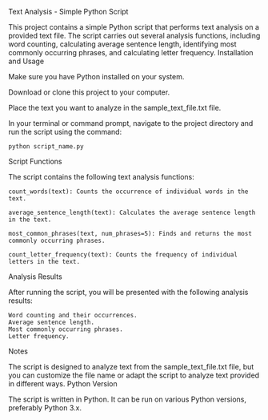 Text Analysis - Simple Python Script

This project contains a simple Python script that performs text analysis on a provided text file. The script carries out several analysis functions, including word counting, calculating average sentence length, identifying most commonly occurring phrases, and calculating letter frequency.
Installation and Usage

Make sure you have Python installed on your system.

Download or clone this project to your computer.

Place the text you want to analyze in the sample_text_file.txt file.

In your terminal or command prompt, navigate to the project directory and run the script using the command:

    python script_name.py

Script Functions

The script contains the following text analysis functions:

    count_words(text): Counts the occurrence of individual words in the text.

    average_sentence_length(text): Calculates the average sentence length in the text.

    most_common_phrases(text, num_phrases=5): Finds and returns the most commonly occurring phrases.

    count_letter_frequency(text): Counts the frequency of individual letters in the text.
Analysis Results

After running the script, you will be presented with the following analysis results:

    Word counting and their occurrences.
    Average sentence length.
    Most commonly occurring phrases.
    Letter frequency.

Notes

The script is designed to analyze text from the sample_text_file.txt file, but you can customize the file name or adapt the script to analyze text provided in different ways.
Python Version

The script is written in Python. It can be run on various Python versions, preferably Python 3.x.
